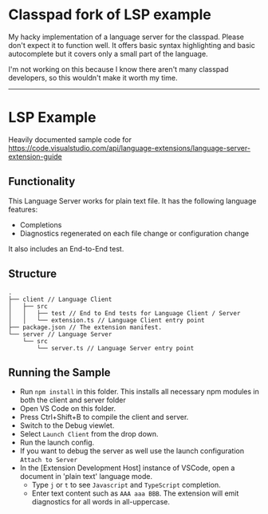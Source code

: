 # Classpad fork of LSP example

My hacky implementation of a language server for the classpad. Please don't expect it to function well. It offers basic syntax highlighting and basic autocomplete but it covers only a small part of the language. 

I'm not working on this because I know there aren't many classpad developers, so this wouldn't make it worth my time.

---

# LSP Example

Heavily documented sample code for https://code.visualstudio.com/api/language-extensions/language-server-extension-guide

## Functionality

This Language Server works for plain text file. It has the following language features:
- Completions
- Diagnostics regenerated on each file change or configuration change

It also includes an End-to-End test.

## Structure

```
.
├── client // Language Client
│   ├── src
│   │   ├── test // End to End tests for Language Client / Server
│   │   └── extension.ts // Language Client entry point
├── package.json // The extension manifest.
└── server // Language Server
    └── src
        └── server.ts // Language Server entry point
```

## Running the Sample

- Run `npm install` in this folder. This installs all necessary npm modules in both the client and server folder
- Open VS Code on this folder.
- Press Ctrl+Shift+B to compile the client and server.
- Switch to the Debug viewlet.
- Select `Launch Client` from the drop down.
- Run the launch config.
- If you want to debug the server as well use the launch configuration `Attach to Server`
- In the [Extension Development Host] instance of VSCode, open a document in 'plain text' language mode.
  - Type `j` or `t` to see `Javascript` and `TypeScript` completion.
  - Enter text content such as `AAA aaa BBB`. The extension will emit diagnostics for all words in all-uppercase.
